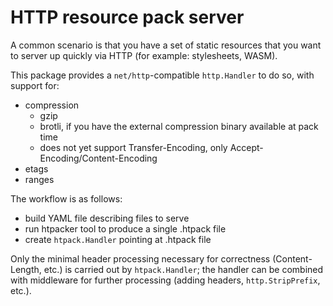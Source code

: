 # HTTP resource pack server

A common scenario is that you have a set of static resources that you want to
server up quickly via HTTP (for example: stylesheets, WASM).

This package provides a `net/http`-compatible `http.Handler` to do so, with
support for:
- compression
  - gzip
  - brotli, if you have the external compression binary available at pack time
  - does not yet support Transfer-Encoding, only Accept-Encoding/Content-Encoding
- etags
- ranges

The workflow is as follows:
- build YAML file describing files to serve
- run htpacker tool to produce a single .htpack file
- create `htpack.Handler` pointing at .htpack file

Only the minimal header processing necessary for correctness (Content-Length,
etc.) is carried out by `htpack.Handler`; the handler can be combined with
middleware for further processing (adding headers, `http.StripPrefix`, etc.).

